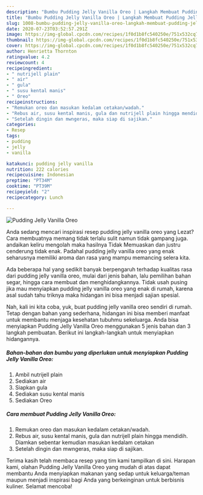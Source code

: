 ```yaml
---
description: "Bumbu Pudding Jelly Vanilla Oreo | Langkah Membuat Pudding Jelly Vanilla Oreo Yang Enak dan Simpel"
title: "Bumbu Pudding Jelly Vanilla Oreo | Langkah Membuat Pudding Jelly Vanilla Oreo Yang Enak dan Simpel"
slug: 1008-bumbu-pudding-jelly-vanilla-oreo-langkah-membuat-pudding-jelly-vanilla-oreo-yang-enak-dan-simpel
date: 2020-07-23T03:52:57.291Z
image: https://img-global.cpcdn.com/recipes/1f0d1b8fc540250e/751x532cq70/pudding-jelly-vanilla-oreo-foto-resep-utama.jpg
thumbnail: https://img-global.cpcdn.com/recipes/1f0d1b8fc540250e/751x532cq70/pudding-jelly-vanilla-oreo-foto-resep-utama.jpg
cover: https://img-global.cpcdn.com/recipes/1f0d1b8fc540250e/751x532cq70/pudding-jelly-vanilla-oreo-foto-resep-utama.jpg
author: Henrietta Thornton
ratingvalue: 4.2
reviewcount: 4
recipeingredient:
- " nutrijell plain"
- " air"
- " gula"
- " susu kental manis"
- " Oreo"
recipeinstructions:
- "Remukan oreo dan masukan kedalam cetakan/wadah."
- "Rebus air, susu kental manis, gula dan nutrijell plain hingga mendidih. Diamkan sebentar kemudian masukan kedalam cetakan"
- "Setelah dingin dan mwngeras, maka siap di sajikan."
categories:
- Resep
tags:
- pudding
- jelly
- vanilla

katakunci: pudding jelly vanilla 
nutrition: 222 calories
recipecuisine: Indonesian
preptime: "PT34M"
cooktime: "PT39M"
recipeyield: "2"
recipecategory: Lunch

---
```



![Pudding Jelly Vanilla Oreo](https://img-global.cpcdn.com/recipes/1f0d1b8fc540250e/751x532cq70/pudding-jelly-vanilla-oreo-foto-resep-utama.jpg)

Anda sedang mencari inspirasi resep pudding jelly vanilla oreo yang Lezat? Cara membuatnya memang tidak terlalu sulit namun tidak gampang juga. andaikan keliru mengolah maka hasilnya Tidak Memuaskan dan justru cenderung tidak enak. Padahal pudding jelly vanilla oreo yang enak seharusnya memiliki aroma dan rasa yang mampu memancing selera kita.

Ada beberapa hal yang sedikit banyak berpengaruh terhadap kualitas rasa dari pudding jelly vanilla oreo, mulai dari jenis bahan, lalu pemilihan bahan segar, hingga cara membuat dan menghidangkannya. Tidak usah pusing jika mau menyiapkan pudding jelly vanilla oreo yang enak di rumah, karena asal sudah tahu triknya maka hidangan ini bisa menjadi sajian spesial.




Nah, kali ini kita coba, yuk, buat pudding jelly vanilla oreo sendiri di rumah. Tetap dengan bahan yang sederhana, hidangan ini bisa memberi manfaat untuk membantu menjaga kesehatan tubuhmu sekeluarga. Anda bisa menyiapkan Pudding Jelly Vanilla Oreo menggunakan 5 jenis bahan dan 3 langkah pembuatan. Berikut ini langkah-langkah untuk menyiapkan hidangannya.

<!--inarticleads1-->

##### Bahan-bahan dan bumbu yang diperlukan untuk menyiapkan Pudding Jelly Vanilla Oreo:

1. Ambil  nutrijell plain
1. Sediakan  air
1. Siapkan  gula
1. Sediakan  susu kental manis
1. Sediakan  Oreo




<!--inarticleads2-->

##### Cara membuat Pudding Jelly Vanilla Oreo:

1. Remukan oreo dan masukan kedalam cetakan/wadah.
1. Rebus air, susu kental manis, gula dan nutrijell plain hingga mendidih. Diamkan sebentar kemudian masukan kedalam cetakan
1. Setelah dingin dan mwngeras, maka siap di sajikan.




Terima kasih telah membaca resep yang tim kami tampilkan di sini. Harapan kami, olahan Pudding Jelly Vanilla Oreo yang mudah di atas dapat membantu Anda menyiapkan makanan yang sedap untuk keluarga/teman maupun menjadi inspirasi bagi Anda yang berkeinginan untuk berbisnis kuliner. Selamat mencoba!

